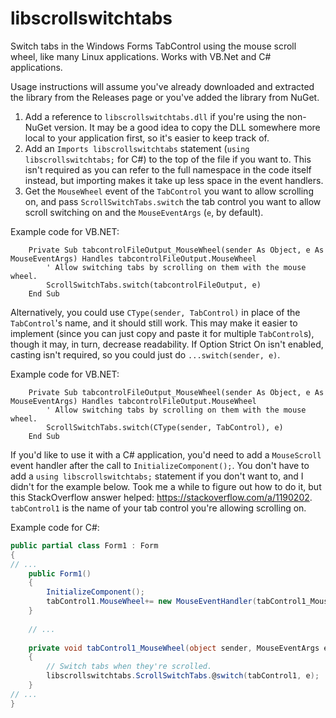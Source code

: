 # libscrollswitchtabs
Switch tabs in the Windows Forms TabControl using the mouse scroll wheel, like many Linux applications. Works with VB.Net and C# applications.

Usage instructions will assume you've already downloaded and extracted the library from the Releases page or you've added the library from NuGet.
1. Add a reference to `libscrollswitchtabs.dll` if you're using the non-NuGet version. It may be a good idea to copy the DLL somewhere more local to your application first, so it's easier to keep track of.
2. Add an `Imports libscrollswitchtabs` statement (`using libscrollswitchtabs;` for C#) to the top of the file if you want to. This isn't required as you can refer to the full namespace in the code itself instead, but importing makes it take up less space in the event handlers.
3. Get the `MouseWheel` event of the `TabControl` you want to allow scrolling on, and pass `ScrollSwitchTabs.switch` the tab control you want to allow scroll switching on and the `MouseEventArgs` (`e`, by default).

Example code for VB.NET:
```vbnet
    Private Sub tabcontrolFileOutput_MouseWheel(sender As Object, e As MouseEventArgs) Handles tabcontrolFileOutput.MouseWheel
        ' Allow switching tabs by scrolling on them with the mouse wheel.
        ScrollSwitchTabs.switch(tabcontrolFileOutput, e)
    End Sub
```

Alternatively, you could use `CType(sender, TabControl)` in place of the `TabControl`'s name, and it should still work. This may make it easier to implement (since you can just copy and paste it for multiple `TabControl`s), though it may, in turn, decrease readability. If Option Strict On isn't enabled, casting isn't required, so you could just do `...switch(sender, e)`.

Example code for VB.NET:
```vbnet
    Private Sub tabcontrolFileOutput_MouseWheel(sender As Object, e As MouseEventArgs) Handles tabcontrolFileOutput.MouseWheel
        ' Allow switching tabs by scrolling on them with the mouse wheel.
        ScrollSwitchTabs.switch(CType(sender, TabControl), e)
    End Sub
```

If you'd like to use it with a C# application, you'd need to add a `MouseScroll` event handler after the call to `InitializeComponent();`. You don't have to add a `using libscrollswitchtabs;` statement if you don't want to, and I didn't for the example below. Took me a while to figure out how to do it, but this StackOverflow answer helped: https://stackoverflow.com/a/1190202. `tabControl1` is the name of your tab control you're allowing scrolling on.

Example code for C#:
```csharp
public partial class Form1 : Form
{
// ...
	public Form1()
	{
		InitializeComponent();
		tabControl1.MouseWheel+= new MouseEventHandler(tabControl1_MouseWheel);
	}
		
	// ...
		
	private void tabControl1_MouseWheel(object sender, MouseEventArgs e)
	{
		// Switch tabs when they're scrolled.
		libscrollswitchtabs.ScrollSwitchTabs.@switch(tabControl1, e);
	}
// ...
}
```
